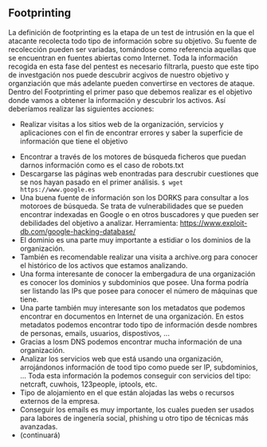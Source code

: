 ## Footprinting

La definición de footprinting es la etapa de un test de intrusión en la que el atacante recolecta todo tipo de información 
sobre su objetivo. Su fuente de recolección pueden ser variadas, tomándose como referencia aquellas que se encuentran en 
fuentes abiertas como Internet.
Toda la información recogida en esta fase del pentest es necesario filtrarla, puesto que este tipo de investgación nos puede
descubrir acgivos de nuestro objetivo y organziación que más adelante pueden convertirse en vectores de ataque.
Dentro del Footprinting el primer paso que debemos realizar es el objetivo donde vamos a obtener la información y descubrir
los activos.
Así deberíamos realizar las siguientes acciones:
* Realizar visitas a los sitios web de la organización, servicios y aplicaciones con el fin de encontrar errores y saber 
la superficie de información que tiene el objetivo
- Encontrar a través de los motores de búsqueda ficheros que puedan darnos información como es el caso de robots.txt
- Descargarse las páginas web enontradas para descrubir cuestiones que se nos hayan pasado en el primer análisis.
`$ wget https://www.google.es`
- Una buena fuente de información son los DORKS para consultar a los motoroes de búsqueda. Se trata de vulnerabilidades que 
se pueden encontrar indexadas en Google o en otros buscadores y que pueden ser debilidades del objetivo a analizar.
Herramienta: 
<https://www.exploit-db.com/google-hacking-database/>
- El dominio es una parte muy importante a estidiar o los dominios de la organización.
- También es recomendable realizar una visita a archive.org para conocer el histórico de los activos que estamos analizando.
- Una forma interesante de conocer la embergadura de una organización es conocer los dominios y subdominios que posee. Una 
forma podría ser listando las IPs que posee para conocer el número de máquinas que tiene.
- Una parte también muy interesante son los metadatos que podemos encontrar en documentos en Internet de una organización. En 
estos metadatos podemos encontrar todo tipo de información desde nombres de personas, emails, usuarios, dispostivos, ...
- Gracias a losm DNS podemos encontrar mucha información de una organización.
- Analizar los servicios web que está usando una organización, arrojándonos información de tood tipo como puede ser IP, 
subdominios, ... Toda esta información la podemos conseguir con servicios del tipo: netcraft, cuwhois, 123people, iptools, etc.
- Tipo de alojamiento en el que están alojadas las webs o recursos externos de la empresa.
- Conseguir los emails es muy importante, los cuales pueden ser usados para labores de ingenería social, phishing u otro tipo
de técnicas más avanzadas.
- (continuará)
